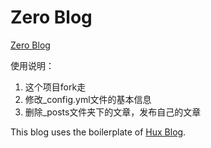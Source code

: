 # Zero Blog
[Zero Blog](https://aver58.github.io/)

使用说明：
1. 这个项目fork走
2. 修改_config.yml文件的基本信息
3. 删除_posts文件夹下的文章，发布自己的文章

This blog uses the boilerplate of [Hux Blog](https://github.com/Huxpro/huxpro.github.io).